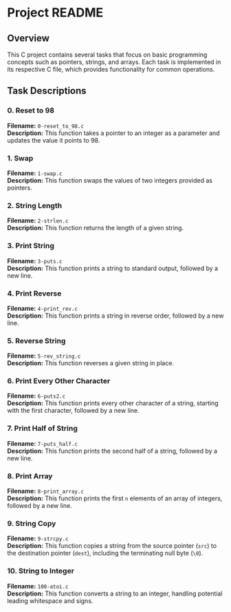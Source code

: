# Project README

## Overview
This C project contains several tasks that focus on basic programming concepts such as pointers, strings, and arrays. Each task is implemented in its respective C file, which provides functionality for common operations.

## Task Descriptions

### 0. Reset to 98
**Filename:** `0-reset_to_98.c`  
**Description:** This function takes a pointer to an integer as a parameter and updates the value it points to 98.

### 1. Swap
**Filename:** `1-swap.c`  
**Description:** This function swaps the values of two integers provided as pointers.

### 2. String Length
**Filename:** `2-strlen.c`  
**Description:** This function returns the length of a given string.

### 3. Print String
**Filename:** `3-puts.c`  
**Description:** This function prints a string to standard output, followed by a new line.

### 4. Print Reverse
**Filename:** `4-print_rev.c`  
**Description:** This function prints a string in reverse order, followed by a new line.

### 5. Reverse String
**Filename:** `5-rev_string.c`  
**Description:** This function reverses a given string in place.

### 6. Print Every Other Character
**Filename:** `6-puts2.c`  
**Description:** This function prints every other character of a string, starting with the first character, followed by a new line.

### 7. Print Half of String
**Filename:** `7-puts_half.c`  
**Description:** This function prints the second half of a string, followed by a new line.

### 8. Print Array
**Filename:** `8-print_array.c`  
**Description:** This function prints the first `n` elements of an array of integers, followed by a new line.

### 9. String Copy
**Filename:** `9-strcpy.c`  
**Description:** This function copies a string from the source pointer (`src`) to the destination pointer (`dest`), including the terminating null byte (`\0`).

### 10. String to Integer
**Filename:** `100-atoi.c`  
**Description:** This function converts a string to an integer, handling potential leading whitespace and signs.